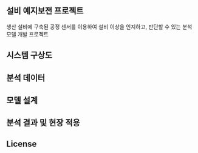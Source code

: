 ## 설비 예지보전 프로젝트
생산 설비에 구축된 공정 센서를 이용하여 설비 이상을 인지하고, 판단할 수 있는 분석 모델 개발 프로젝트

## 시스템 구상도

## 분석 데이터

## 모델 설계

## 분석 결과 및 현장 적용
  
## License

